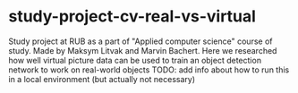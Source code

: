 # study-project-cv-real-vs-virtual
Study project at RUB as a part of "Applied computer science" course of study. Made by Maksym Litvak and Marvin Bachert. Here we researched how well virtual picture data can be used to train an object detection network to work on real-world objects
TODO: add info about how to run this in a local environment (but actually not necessary)